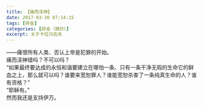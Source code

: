```yaml
---
title: 【痛而渎神】
date: 2017-03-30 07:14:15
tags: [碎金]
categories: [碎金（摘抄）]
excerpt: 关于卡拉马佐夫
---
```


<p dir="ltr"  >——痛恨所有人类、否认上帝是犯罪的开始。<br />痛而渎神错吗？不可以吗？<br />“如果最终要达成的永恒和谐要建立在哪怕一条、只有一条干净无瑕的生命它的鲜血之上，那么就可以吗？谁要来宽恕罪人？谁能宽恕杀害了一条纯真生命的人？谁有资格？”<br />“耶稣有。”<br />然而我还是支持伊万。</p>